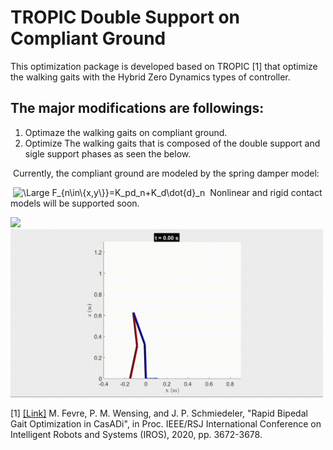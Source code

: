 # TROPIC Double Support on Compliant Ground

This optimization package is developed based on TROPIC [1] that optimize the walking gaits with the Hybrid Zero Dynamics types of controller.

## The major modifications are followings:
1. Optimaze the walking gaits on compliant ground.
2. Optimize The walking gaits that is composed of the double support and sigle support phases as seen the below.

&nbsp;Currently, the compliant ground are modeled by the spring damper model:

&nbsp;<img src="https://latex.codecogs.com/svg.latex?\Large&space;F_{n\in\{x,y\}}=K_pd_n+K_d\dot{d}_n" title="\Large F_{n\in\{x,y\}}=K_pd_n+K_d\dot{d}_n" />
&nbsp;Nonlinear and rigid contact models will be supported soon.


<img src="https://github.com/DI-X/HelloWorld/blob/master/phase.png" width="400">
<img src="spatial_12_dof.gif" width="500">

[1] [[Link]](https://github.com/fevrem/TROPIC/blob/master/MF_PMW_JPS_IROS2020_TROPIC.pdf) M. Fevre, P. M. Wensing, and J. P. Schmiedeler, "Rapid Bipedal Gait Optimization in CasADi", in Proc. IEEE/RSJ International Conference on Intelligent Robots and Systems (IROS), 2020, pp. 3672-3678.



